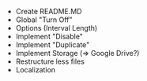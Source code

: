 - Create README.MD
- Global "Turn Off"
- Options (Interval Length)
- Implement "Disable"
- Implement "Duplicate"
- Implement Storage (=> Google Drive?)
- Restructure less files
- Localization
